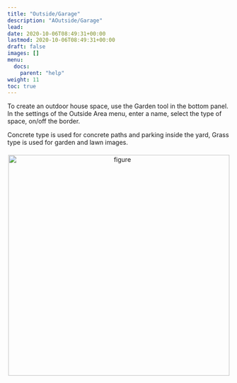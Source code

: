 ```yaml
---
title: "Outside/Garage"
description: "AOutside/Garage"
lead:
date: 2020-10-06T08:49:31+00:00
lastmod: 2020-10-06T08:49:31+00:00
draft: false
images: []
menu:
  docs:
    parent: "help"
weight: 11
toc: true
---
```


<head>
<meta charset="utf-8">
<title>Lightbox Example</title>
<link rel="stylesheet" href="https://cdnjs.cloudflare.com/ajax/libs/lightbox2/2.11.0/css/lightbox.css">
</head>
<body>

To create an outdoor house space, use the Garden tool in the bottom panel. In the settings of the Outside Area menu, enter a name, select the type of space, on/off the border.

Concrete type is used for concrete paths and parking inside the yard, Grass type is used for garden and lawn images.
<div style="text-align: center; margin: 20px 0;">
  <a href="/Untitled (9).png" data-lightbox="example-1">
    <img src="/Untitled (9).png" alt="figure" style="width: 500px;" />
  </a>
</div>
<script src="https://cdnjs.cloudflare.com/ajax/libs/jquery/3.3.1/jquery.min.js"></script>
<script src="https://stackpath.bootstrapcdn.com/bootstrap/4.3.1/js/bootstrap.min.js"></script>
<script src="https://cdnjs.cloudflare.com/ajax/libs/lightbox2/2.11.0/js/lightbox.js"></script>
</body>
